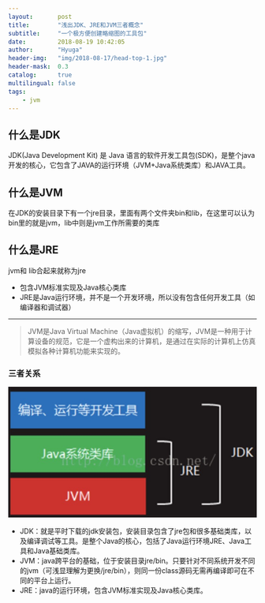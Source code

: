 ```yaml
---
layout:       post
title:        "浅出JDK、JRE和JVM三者概念"
subtitle:     "一个极方便创建略缩图的工具包"
date:         2018-08-19 10:42:05
author:       "Hyuga"
header-img:   "img/2018-08-17/head-top-1.jpg"
header-mask:  0.3
catalog:      true
multilingual: false
tags:
    - jvm
---
```


## 什么是JDK

JDK(Java Development Kit) 是 Java 语言的软件开发工具包(SDK)，是整个java开发的核心，它包含了JAVA的运行环境（JVM+Java系统类库）和JAVA工具。

## 什么是JVM
在JDK的安装目录下有一个jre目录，里面有两个文件夹bin和lib，在这里可以认为bin里的就是jvm，lib中则是jvm工作所需要的类库

## 什么是JRE
jvm和 lib合起来就称为jre
* 包含JVM标准实现及Java核心类库
* JRE是Java运行环境，并不是一个开发环境，所以没有包含任何开发工具（如编译器和调试器）

---
> JVM是Java Virtual Machine（Java虚拟机）的缩写，JVM是一种用于计算设备的规范，它是一个虚构出来的计算机，是通过在实际的计算机上仿真模拟各种计算机功能来实现的。

### 三者关系
![](img/2018-08-19/jdk_jvm_jre关系.png)

- JDK：就是平时下载的jdk安装包，安装目录包含了jre包和很多基础类库，以及编译调试等工具。是整个Java的核心，包括了Java运行环境JRE、Java工具和Java基础类库。
- JVM：java跨平台的基础，位于安装目录jre/bin。只要针对不同系统开发不同的jvm（可浅显理解为更换/jre/bin），则同一份class源码无需再编译即可在不同的平台上运行。
- JRE：java的运行环境，包含JVM标准实现及Java核心类库。
